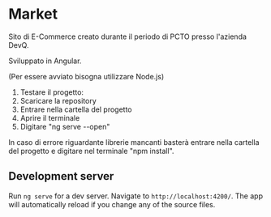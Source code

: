 # Market
Sito di E-Commerce creato durante il periodo di PCTO presso l'azienda DevQ.

Sviluppato in Angular.

(Per essere avviato bisogna utilizzare Node.js)

1. Testare il progetto:
2. Scaricare la repository
3. Entrare nella cartella del progetto
4. Aprire il terminale
5. Digitare "ng serve --open"

In caso di errore riguardante librerie mancanti basterà entrare nella cartella del progetto e digitare nel terminale "npm install".




## Development server

Run `ng serve` for a dev server. Navigate to `http://localhost:4200/`. The app will automatically reload if you change any of the source files.
